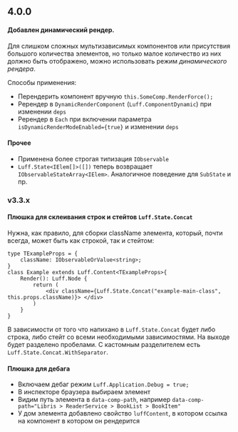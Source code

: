 ## 4.0.0
#### Добавлен динамический рендер.
Для слишком сложных мультизависимых компонентов или присутствия большого количества элементов, но только малое количество из них должно быть отображено, можно использовать режим *динамического рендера*.

Способы применения:
* Перендерить компонент вручную `this.SomeComp.RenderForce();`
* Ререндер в `DynamicRenderComponent` (`Luff.ComponentDynamic`) при изменении `deps`  
* Ререндер в `Each` при включении параметра `isDynamicRenderModeEnabled={true}` и изменении `deps`

#### Прочее
* Применена более строгая типизация `IObservable`
* `Luff.State<IElem[]>([])` теперь возвращает  `IObservableStateArray<IElem>`. Аналогичное поведение для `SubState` и пр.

### v3.3.x

#### Плюшка для склеивания строк и стейтов<string> `Luff.State.Concat`

Нужна, как правило, для сборки className элемента, который, почти всегда, может быть как строкой, так и стейтом:

```tsx
type TExampleProps = {
    className: IObservableOrValue<string>;
}
class Example extends Luff.Content<TExampleProps>{
    Render(): Luff.Node {
        return (
            <div className={Luff.State.Concat("example-main-class", this.props.className)}> </div>
        )
    }
}
```
В зависимости от того что напихано в `Luff.State.Concat` будет либо строка, либо стейт со всеми необходимыми зависимостями.
На выходе будет разделено пробелами. C кастомным разделителем есть `Luff.State.Concat.WithSeparator`.

#### Плюшка для дебага 
* Включаем дебаг режим `Luff.Application.Debug = true;`
* В инспекторе браузера выбираем элемент
* Видим путь элемента в `data-comp-path`, например `data-comp-path="Libris > ReaderService > BookList > BookItem"` 
* У дом элемента добавлено свойство `luffContent`, в котором ссылка на компонент в котором он рендерится
